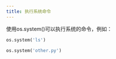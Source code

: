 ```yaml
---
title: 执行系统命令
---
```


使用os.system()可以执行系统的命令，例如：

```python
os.system('ls')

os.system('other.py')
```
